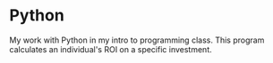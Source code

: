 # Python
My work with Python in my intro to programming class.
This program calculates an individual's ROI on a specific investment.
